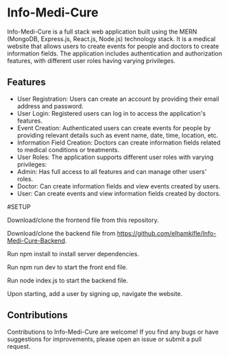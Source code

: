 ﻿# Info-Medi-Cure

 Info-Medi-Cure is a full stack web application built using the MERN (MongoDB, Express.js, React.js, Node.js) technology stack. It is a medical website that allows users to create events for people and doctors to create information fields. The application includes authentication and authorization features, with different user roles having varying privileges.

 ## Features

- User Registration: Users can create an account by providing their email address and password.
- User Login: Registered users can log in to access the application's features.
- Event Creation: Authenticated users can create events for people by providing relevant details such as event name, date, time, location, etc.
- Information Field Creation: Doctors can create information fields related to medical conditions or treatments.
- User Roles: The application supports different user roles with varying privileges:
- Admin: Has full access to all features and can manage other users' roles.
- Doctor: Can create information fields and view events created by users.
- User: Can create events and view information fields created by doctors.


#SETUP


Download/clone the frontend file from this repository.

Download/clone the backend file from https://github.com/elhamkifle/Info-Medi-Cure-Backend.

Run npm install to install server dependencies.

Run npm run dev to start the front end file.

Run node index.js to start the backend file.

Upon starting, add a user by signing up, navigate the website.


## Contributions

Contributions to Info-Medi-Cure are welcome! If you find any bugs or have suggestions for improvements, please open an issue or submit a pull request.

